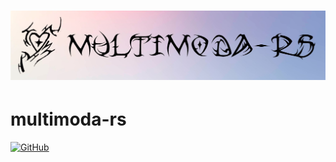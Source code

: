 <h1 align="center">
    <img src="media/multimoda-rs.jpg" alt="multimoda-rs logo">
</h1>

# multimoda-rs

[![GitHub](https://img.shields.io/badge/GitHub-Repository-blue?logo=github)](https://github.com/yungselm/multimoda-rs)

